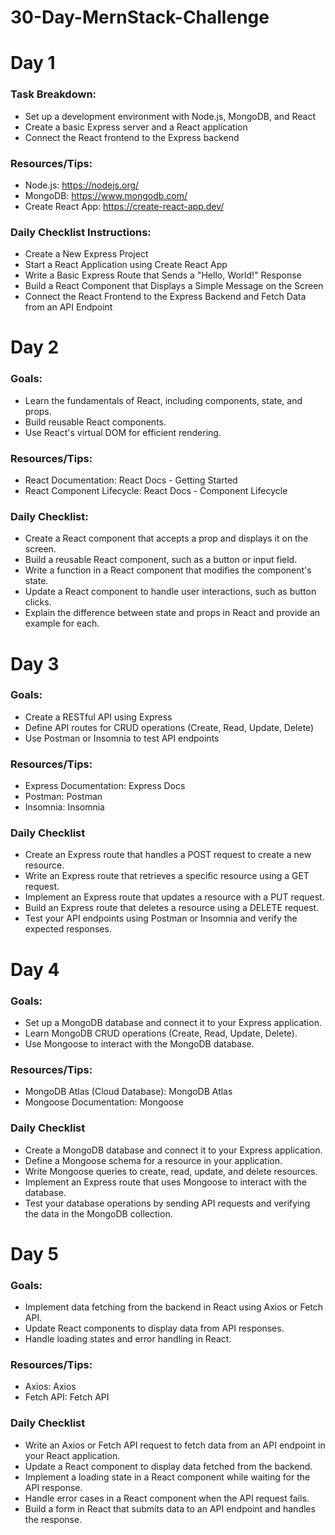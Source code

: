 # 30-Day-MernStack-Challenge

# Day 1

### Task Breakdown:

* Set up a development environment with Node.js, MongoDB, and React<br/>
* Create a basic Express server and a React application<br/>
* Connect the React frontend to the Express backend<br/>

### Resources/Tips:

* Node.js: https://nodejs.org/
* MongoDB: https://www.mongodb.com/
* Create React App: https://create-react-app.dev/

### Daily Checklist Instructions:

* Create a New Express Project
* Start a React Application using Create React App
* Write a Basic Express Route that Sends a "Hello, World!" Response
* Build a React Component that Displays a Simple Message on the Screen
* Connect the React Frontend to the Express Backend and Fetch Data from an API Endpoint


# Day 2

### Goals:

* Learn the fundamentals of React, including components, state, and props.
* Build reusable React components.
* Use React's virtual DOM for efficient rendering.

### Resources/Tips:

* React Documentation: React Docs - Getting Started
* React Component Lifecycle: React Docs - Component Lifecycle

### Daily Checklist:

* Create a React component that accepts a prop and displays it on the screen.
* Build a reusable React component, such as a button or input field.
* Write a function in a React component that modifies the component's state.
* Update a React component to handle user interactions, such as button clicks.
* Explain the difference between state and props in React and provide an example for each.


# Day 3

### Goals:

* Create a RESTful API using Express
* Define API routes for CRUD operations (Create, Read, Update, Delete)
* Use Postman or Insomnia to test API endpoints

### Resources/Tips:

* Express Documentation: Express Docs
* Postman: Postman
* Insomnia: Insomnia

### Daily Checklist
* Create an Express route that handles a POST request to create a new resource.
* Write an Express route that retrieves a specific resource using a GET request.
* Implement an Express route that updates a resource with a PUT request.
* Build an Express route that deletes a resource using a DELETE request.
* Test your API endpoints using Postman or Insomnia and verify the expected responses.

# Day 4

### Goals:

* Set up a MongoDB database and connect it to your Express application.
* Learn MongoDB CRUD operations (Create, Read, Update, Delete).
* Use Mongoose to interact with the MongoDB database.

### Resources/Tips:

* MongoDB Atlas (Cloud Database): MongoDB Atlas
* Mongoose Documentation: Mongoose

### Daily Checklist

* Create a MongoDB database and connect it to your Express application.
* Define a Mongoose schema for a resource in your application.
* Write Mongoose queries to create, read, update, and delete resources.
* Implement an Express route that uses Mongoose to interact with the database.
* Test your database operations by sending API requests and verifying the data in the MongoDB collection.

# Day 5

### Goals:

* Implement data fetching from the backend in React using Axios or Fetch API.
* Update React components to display data from API responses.
* Handle loading states and error handling in React.

### Resources/Tips:

* Axios: Axios
* Fetch API: Fetch API

### Daily Checklist

* Write an Axios or Fetch API request to fetch data from an API endpoint in your React application.
* Update a React component to display data fetched from the backend.
* Implement a loading state in a React component while waiting for the API response.
* Handle error cases in a React component when the API request fails.
* Build a form in React that submits data to an API endpoint and handles the response.





